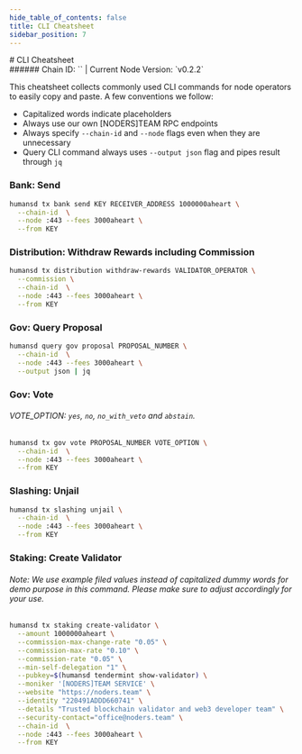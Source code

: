 ```yaml
---
hide_table_of_contents: false
title: CLI Cheatsheet
sidebar_position: 7
---
```


<div class="h1-with-icon icon-humans">
# CLI Cheatsheet
</div>
###### Chain ID: `` | Current Node Version: `v0.2.2`

This cheatsheet collects commonly used CLI commands for node operators to easily copy and paste. A few conventions we follow:

- Capitalized words indicate placeholders
- Always use our own [NODERS]TEAM RPC endpoints
- Always specify `--chain-id` and `--node` flags even when they are unnecessary
- Query CLI command always uses `--output json` flag and pipes result through `jq`

### Bank: Send
```bash
humansd tx bank send KEY RECEIVER_ADDRESS 1000000aheart \
  --chain-id  \
  --node :443 --fees 3000aheart \
  --from KEY
```

### Distribution: Withdraw Rewards including Commission
```bash
humansd tx distribution withdraw-rewards VALIDATOR_OPERATOR \
  --commission \
  --chain-id  \
  --node :443 --fees 3000aheart \
  --from KEY
```

### Gov: Query Proposal
```bash
humansd query gov proposal PROPOSAL_NUMBER \
  --chain-id  \
  --node :443 --fees 3000aheart \
  --output json | jq
```

### Gov: Vote
###### VOTE_OPTION: `yes`, `no`, `no_with_veto` and `abstain`.
```bash
humansd tx gov vote PROPOSAL_NUMBER VOTE_OPTION \
  --chain-id  \
  --node :443 --fees 3000aheart \
  --from KEY
```

### Slashing: Unjail
```bash
humansd tx slashing unjail \
  --chain-id  \
  --node :443 --fees 3000aheart \
  --from KEY
```

### Staking: Create Validator
###### Note: We use example filed values instead of capitalized dummy words for demo purpose in this command. Please make sure to adjust accordingly for your use.
```bash
humansd tx staking create-validator \
  --amount 1000000aheart \
  --commission-max-change-rate "0.05" \
  --commission-max-rate "0.10" \
  --commission-rate "0.05" \
  --min-self-delegation "1" \
  --pubkey=$(humansd tendermint show-validator) \
  --moniker '[NODERS]TEAM SERVICE' \
  --website "https://noders.team" \
  --identity "220491ADDD660741" \
  --details "Trusted blockchain validator and web3 developer team" \
  --security-contact="office@noders.team" \
  --chain-id  \
  --node :443 --fees 3000aheart \
  --from KEY
```
